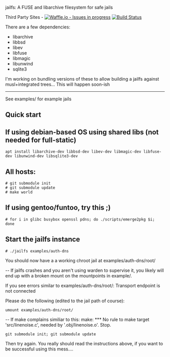 jailfs:	A FUSE and libarchive filesystem for safe jails

Third Party Sites - 
[![Waffle.io - Issues in progress](https://badge.waffle.io/bigfluffycloud/jailfs.png?label=in%20progress&title=In%20Progress)](http://waffle.io/bigfluffycloud/jailfs)
[![Build Status](https://travis-ci.org/bigfluffycloud/jailfs.svg?branch=master)](https://travis-ci.org/bigfluffycloud/jailfs)

There are a few dependencies:
* libarchive
* libbsd
* libev 
* libfuse 
* libmagic 
* libunwind
* sqlite3

I'm working on bundling versions of these to allow building
a jailfs against musl+integrated trees... This will happen soon-ish

------------------

See examples/ for example jails

Quick start
-----------

## If using debian-based OS using shared libs (not needed for full-static)
```
apt install libarchive-dev libbsd-dev libev-dev libmagic-dev libfuse-dev libunwind-dev libsqlite3-dev
```
## All hosts:
```
# git submodule init
# git submodule update
# make world
```
## If using gentoo/funtoo, try this ;)
```
# for i in glibc busybox openssl pdns; do ./scripts/emerge2pkg $i; done
```
## Start the jailfs instance
```
# ./jailfs examples/auth-dns
```

You should now have a a working chroot jail at
examples/auth-dns/root/


--
If jailfs crashes and you aren't using warden to supervise it, you likely
will end up with a broken mount on the mountpoints in example/.


If you see errors similar to examples/auth-dns/root/: Transport endpoint is not connected

Please do the following (edited to the jail path of course):
```
umount examples/auth-dns/root/
```


--
If make complains similiar to this: make: *** No rule to make target 'src/linenoise.c', needed by '.obj/linenoise.o'.  Stop.

```
git submodule init; git submodule update
```

Then try again. You really should read the instructions above, if you want
to be successful using this mess....
